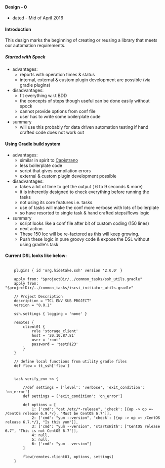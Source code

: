 #### Design - 0
- dated - Mid of April 2016

#### Introduction
This design marks the beginning of creating or reusing a library that meets
our automation requirements.

##### Started with Spock
- advantages:
  - reports with operation times & status
  - internal, external & custom plugin development are possible (via gradle plugins)
- disadvantages: 
  - fit everything w.r.t BDD
  - the concepts of steps though useful can be done easily without spock
  - cannot provide options from conf file
  - user has to write some boilerplate code
- summary
  - will use this probably for data driven automation testing if hand crafted code does not work out

#### Using Gradle build system
- advantages:
  - similar in spirit to [Capistrano](http://capistranorb.com/)
  - less boilerplate code
  - script that gives compilation errors
  - external & custom plugin development possible
- disadvantages:
  - takes a lot of time to get the output ( 6 to 9 seconds & more)
  - it is inherently designed to check everything before running the tasks
  - not using its core features i.e. tasks
  - use of tasks will make the conf more verbose with lots of boilerplate
  - so have resorted to single task & hand crafted steps/flows logic
- summary
  - script looks like a conf file after bit of custom coding (150 lines)
  - next action 
   - These 150 loc will be re-factored as this will keep growing.
   - Push these logic in pure groovy code & expose the DSL without using gradle's task

#### Current DSL looks like below:

```

	plugins { id 'org.hidetake.ssh' version '2.0.0' }
	
	apply from: "$projectDir/../common_tasks/ssh_utils.gradle"
	apply from: "$projectDir/../common_tasks/iscsi_initiator_utils.gradle"
	
	// Project Description
	description = "TCL ENV SUB PROJECT"
	version = "0.0.1"
	
	ssh.settings { logging = 'none' }
	
	remotes {
		client01 {
			role 'storage_client'
			host = '20.10.87.81'
			user = 'root'
			password = 'test@123'
		}
	}
	
	// define local functions from utility gradle files
	def flow = tt_ssh['flow']
	
	
	task verify_env << {
	
		//def settings = ['level': 'verbose', 'exit_condition': 'on_error']
		def settings = ['exit_condition': 'on_error']
		
		def options = [
			1: ['cmd': "cat /etc/*-release", 'check': [{op -> op =~ /CentOS release 6.9.*/}, "Must be CentOS 6.7"]],
			2: ['cmd': "yum --version", 'check': [{op -> op =~ /CentOS release 6.7.*/}, "Is this yum"]],
			3: ['cmd': "yum --version", 'startsWith': ["CentOS release 6.7", "This is not CentOS 6.7"]],
			4: null,
			5: null,
			6: ['cmd': "yum --version"]
		]
	
		flow(remotes.client01, options, settings)
	}
```
